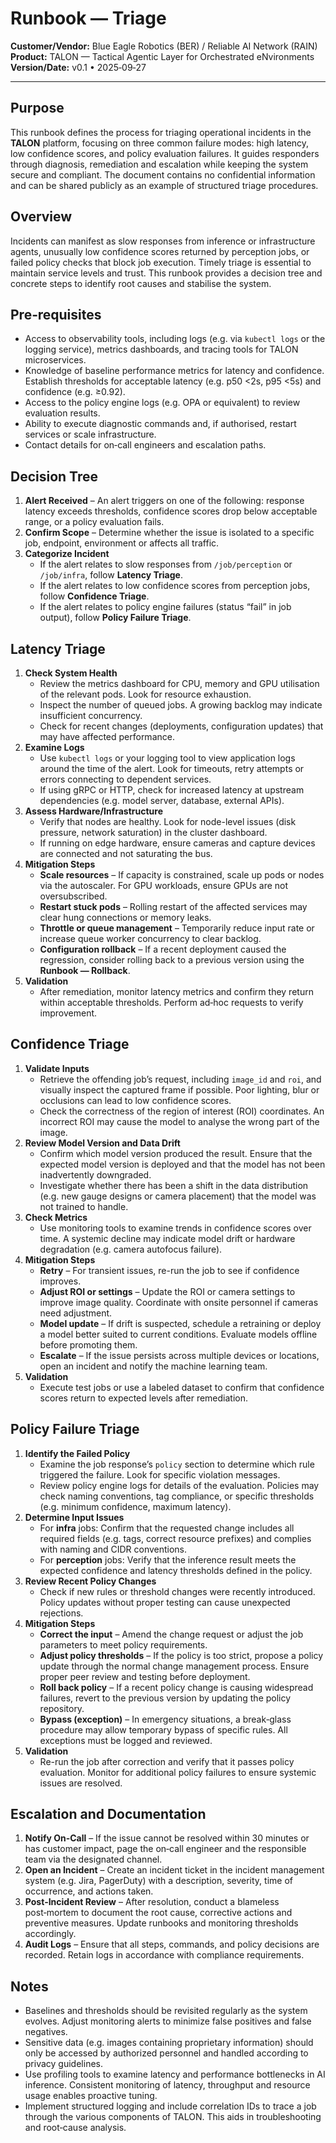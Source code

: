 # Runbook — Triage

**Customer/Vendor:** Blue Eagle Robotics (BER) / Reliable AI Network (RAIN)  
**Product:** TALON — Tactical Agentic Layer for Orchestrated eNvironments  
**Version/Date:** v0.1 • 2025‑09‑27  

---

## Purpose

This runbook defines the process for triaging operational incidents in the **TALON** platform, focusing on three common failure modes: high latency, low confidence scores, and policy evaluation failures.  It guides responders through diagnosis, remediation and escalation while keeping the system secure and compliant.  The document contains no confidential information and can be shared publicly as an example of structured triage procedures.

## Overview

Incidents can manifest as slow responses from inference or infrastructure agents, unusually low confidence scores returned by perception jobs, or failed policy checks that block job execution.  Timely triage is essential to maintain service levels and trust.  This runbook provides a decision tree and concrete steps to identify root causes and stabilise the system.

## Pre‑requisites

- Access to observability tools, including logs (e.g. via `kubectl logs` or the logging service), metrics dashboards, and tracing tools for TALON microservices.
- Knowledge of baseline performance metrics for latency and confidence.  Establish thresholds for acceptable latency (e.g. p50 <2s, p95 <5s) and confidence (e.g. ≥0.92).
- Access to the policy engine logs (e.g. OPA or equivalent) to review evaluation results.
- Ability to execute diagnostic commands and, if authorised, restart services or scale infrastructure.
- Contact details for on‑call engineers and escalation paths.

## Decision Tree

1. **Alert Received** – An alert triggers on one of the following: response latency exceeds thresholds, confidence scores drop below acceptable range, or a policy evaluation fails.
2. **Confirm Scope** – Determine whether the issue is isolated to a specific job, endpoint, environment or affects all traffic.
3. **Categorize Incident**
   - If the alert relates to slow responses from `/job/perception` or `/job/infra`, follow **Latency Triage**.
   - If the alert relates to low confidence scores from perception jobs, follow **Confidence Triage**.
   - If the alert relates to policy engine failures (status “fail” in job output), follow **Policy Failure Triage**.

## Latency Triage

1. **Check System Health**
   - Review the metrics dashboard for CPU, memory and GPU utilisation of the relevant pods.  Look for resource exhaustion.
   - Inspect the number of queued jobs.  A growing backlog may indicate insufficient concurrency.
   - Check for recent changes (deployments, configuration updates) that may have affected performance.
2. **Examine Logs**
   - Use `kubectl logs` or your logging tool to view application logs around the time of the alert.  Look for timeouts, retry attempts or errors connecting to dependent services.
   - If using gRPC or HTTP, check for increased latency at upstream dependencies (e.g. model server, database, external APIs).
3. **Assess Hardware/Infrastructure**
   - Verify that nodes are healthy.  Look for node-level issues (disk pressure, network saturation) in the cluster dashboard.
   - If running on edge hardware, ensure cameras and capture devices are connected and not saturating the bus.
4. **Mitigation Steps**
   - **Scale resources** – If capacity is constrained, scale up pods or nodes via the autoscaler.  For GPU workloads, ensure GPUs are not oversubscribed.
   - **Restart stuck pods** – Rolling restart of the affected services may clear hung connections or memory leaks.
   - **Throttle or queue management** – Temporarily reduce input rate or increase queue worker concurrency to clear backlog.
   - **Configuration rollback** – If a recent deployment caused the regression, consider rolling back to a previous version using the **Runbook — Rollback**.
5. **Validation**
   - After remediation, monitor latency metrics and confirm they return within acceptable thresholds.  Perform ad‑hoc requests to verify improvement.

## Confidence Triage

1. **Validate Inputs**
   - Retrieve the offending job’s request, including `image_id` and `roi`, and visually inspect the captured frame if possible.  Poor lighting, blur or occlusions can lead to low confidence scores.
   - Check the correctness of the region of interest (ROI) coordinates.  An incorrect ROI may cause the model to analyse the wrong part of the image.
2. **Review Model Version and Data Drift**
   - Confirm which model version produced the result.  Ensure that the expected model version is deployed and that the model has not been inadvertently downgraded.
   - Investigate whether there has been a shift in the data distribution (e.g. new gauge designs or camera placement) that the model was not trained to handle.
3. **Check Metrics**
   - Use monitoring tools to examine trends in confidence scores over time.  A systemic decline may indicate model drift or hardware degradation (e.g. camera autofocus failure).
4. **Mitigation Steps**
   - **Retry** – For transient issues, re-run the job to see if confidence improves.
   - **Adjust ROI or settings** – Update the ROI or camera settings to improve image quality.  Coordinate with onsite personnel if cameras need adjustment.
   - **Model update** – If drift is suspected, schedule a retraining or deploy a model better suited to current conditions.  Evaluate models offline before promoting them.
   - **Escalate** – If the issue persists across multiple devices or locations, open an incident and notify the machine learning team.
5. **Validation**
   - Execute test jobs or use a labeled dataset to confirm that confidence scores return to expected levels after remediation.

## Policy Failure Triage

1. **Identify the Failed Policy**
   - Examine the job response’s `policy` section to determine which rule triggered the failure.  Look for specific violation messages.
   - Review policy engine logs for details of the evaluation.  Policies may check naming conventions, tag compliance, or specific thresholds (e.g. minimum confidence, maximum latency).
2. **Determine Input Issues**
   - For **infra** jobs: Confirm that the requested change includes all required fields (e.g. tags, correct resource prefixes) and complies with naming and CIDR conventions.
   - For **perception** jobs: Verify that the inference result meets the expected confidence and latency thresholds defined in the policy.
3. **Review Recent Policy Changes**
   - Check if new rules or threshold changes were recently introduced.  Policy updates without proper testing can cause unexpected rejections.
4. **Mitigation Steps**
   - **Correct the input** – Amend the change request or adjust the job parameters to meet policy requirements.
   - **Adjust policy thresholds** – If the policy is too strict, propose a policy update through the normal change management process.  Ensure proper peer review and testing before deployment.
   - **Roll back policy** – If a recent policy change is causing widespread failures, revert to the previous version by updating the policy repository.
   - **Bypass (exception)** – In emergency situations, a break‑glass procedure may allow temporary bypass of specific rules.  All exceptions must be logged and reviewed.
5. **Validation**
   - Re-run the job after correction and verify that it passes policy evaluation.  Monitor for additional policy failures to ensure systemic issues are resolved.

## Escalation and Documentation

1. **Notify On‑Call** – If the issue cannot be resolved within 30 minutes or has customer impact, page the on‑call engineer and the responsible team via the designated channel.
2. **Open an Incident** – Create an incident ticket in the incident management system (e.g. Jira, PagerDuty) with a description, severity, time of occurrence, and actions taken.
3. **Post‑Incident Review** – After resolution, conduct a blameless post‑mortem to document the root cause, corrective actions and preventive measures.  Update runbooks and monitoring thresholds accordingly.
4. **Audit Logs** – Ensure that all steps, commands, and policy decisions are recorded.  Retain logs in accordance with compliance requirements.

## Notes

- Baselines and thresholds should be revisited regularly as the system evolves.  Adjust monitoring alerts to minimize false positives and false negatives.
- Sensitive data (e.g. images containing proprietary information) should only be accessed by authorized personnel and handled according to privacy guidelines.
- Use profiling tools to examine latency and performance bottlenecks in AI inference.  Consistent monitoring of latency, throughput and resource usage enables proactive tuning.
- Implement structured logging and include correlation IDs to trace a job through the various components of TALON.  This aids in troubleshooting and root‑cause analysis.
